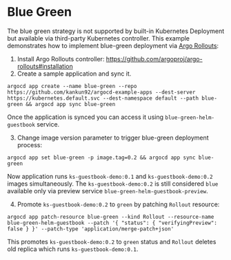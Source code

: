 # Blue Green

The blue green strategy is not supported by built-in Kubernetes Deployment but available via third-party Kubernetes controller.
This example demonstrates how to implement blue-green deployment via [Argo Rollouts](https://github.com/argoproj/argo-rollouts):

1. Install Argo Rollouts controller: https://github.com/argoproj/argo-rollouts#installation
2. Create a sample application and sync it.

```
argocd app create --name blue-green --repo https://github.com/kankun92/argocd-example-apps --dest-server https://kubernetes.default.svc --dest-namespace default --path blue-green && argocd app sync blue-green
```

Once the application is synced you can access it using `blue-green-helm-guestbook` service.

3. Change image version parameter to trigger blue-green deployment process:

```
argocd app set blue-green -p image.tag=0.2 && argocd app sync blue-green
```

Now application runs `ks-guestbook-demo:0.1` and `ks-guestbook-demo:0.2` images simultaneously.
The `ks-guestbook-demo:0.2` is still considered `blue` available only via preview service `blue-green-helm-guestbook-preview`.

4. Promote `ks-guestbook-demo:0.2` to `green` by patching `Rollout` resource:

```
argocd app patch-resource blue-green --kind Rollout --resource-name blue-green-helm-guestbook --patch '{ "status": { "verifyingPreview": false } }' --patch-type 'application/merge-patch+json'
```

This promotes `ks-guestbook-demo:0.2` to `green` status and `Rollout` deletes old replica which runs `ks-guestbook-demo:0.1`.

